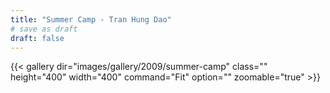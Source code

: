```yaml
---
title: "Summer Camp - Tran Hung Dao"
# save as draft
draft: false
---
```


{{< gallery dir="images/gallery/2009/summer-camp" class="" height="400" width="400" command="Fit" option="" zoomable="true" >}}
